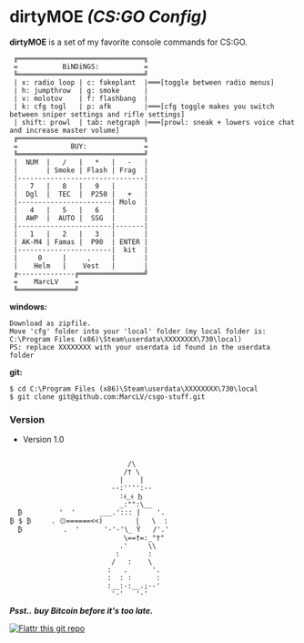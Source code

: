 dirtyMOE *(CS:GO Config)*
======
**dirtyMOE** is a set of my favorite console commands for CS:GO.
```
 ╔═══════════════════════════════╗ 
 =           BiNDiNGS:           = 
 ╚═══════════════════════════════╝ 
 | x: radio loop | c: fakeplant  |═══[toggle between radio menus] 
 | h: jumpthrow  | g: smoke      | 
 | v: molotov    | f: flashbang  |
 | k: cfg togl   | p: afk        |═══[cfg toggle makes you switch between sniper settings and rifle settings]
 | shift: prowl  | tab: netgraph |═══[prowl: sneak + lowers voice chat and increase master volume]
 ╔═══════════════════════════════╗ 
 =             BUY:              = 
 ╚═══════════════════════════════╝ 
 |  NUM  |   /   |   *   |   -   | 
 |       | Smoke | Flash | Frag  | 
 |-------------------------------| 
 |   7   |   8   |   9   |       | 
 |  Dgl  |  TEC  |  P250 |   +   | 
 |-----------------------| Molo  | 
 |   4   |   5   |   6   |       | 
 |  AWP  |  AUTO |  SSG  |       | 
 |-----------------------|-------| 
 |   1   |   2   |   3   |       | 
 | AK-M4 | Famas |  P90  | ENTER | 
 |-----------------------|  kit  | 
 |     0     |     ,     |       | 
 |    Helm   |    Vest   |       | 
 ╔--------------╔════════════════╝ 
 =    MarcLV    = 
 ╚══════════════╝ 
```
**windows:**
```
Download as zipfile.
Move 'cfg' folder into your 'local' folder (my local folder is: C:\Program Files (x86)\Steam\userdata\XXXXXXXX\730\local)
PS: replace XXXXXXXX with your userdata id found in the userdata folder
```
**git:**
```
$ cd C:\Program Files (x86)\Steam\userdata\XXXXXXXX\730\local
$ git clone git@github.com:MarcLV/csgo-stuff.git
```
### Version 
* Version 1.0

```
                              
                             /\
                            /† \
                           |    |
                         --:'''':--
                           :﴾_﴾ Ϧ
                           _:"":\__    
  ₿         '  '      ___.'::: |    '.
₿ $ ₿     . ۞======<<)        |   \  :
  ₿          .  '      '-'-'\_ Ῠ   /'.'
                            \==†=:_"†"
                           .'     \\
                          :       :
                         /   :    \
                        :   .      '.
                        :  : :      :
                        :__:-:__.;--'
                         '-'   '-'
```

***Psst..*** 
***buy Bitcoin before it's too late.***


[![Flattr this git repo](http://api.flattr.com/button/flattr-badge-large.png)](https://flattr.com/submit/auto?user_id=username&url=https://github.com/username/sw-name&title=sw-name&language=&tags=github&category=software) 
